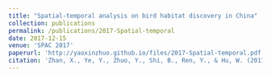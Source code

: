 ```yaml
---
title: "Spatial-temporal analysis on bird habitat discovery in China"
collection: publications
permalink: /publications/2017-Spatial-temporal
date: 2017-12-15
venue: 'SPAC 2017'
paperurl: 'http://yaoxinzhuo.github.io/files/2017-Spatial-temporal.pdf'
citation: 'Zhan, X., Ye, Y., Zhuo, Y., Shi, B., Ren, Y., & Hu, W. (2017, December). &quot;Spatial-temporal analysis on bird habitat discovery in China.&quot; <i>2017 International Conference on Security, Pattern Analysis, and Cybernetics (SPAC)</i>. (pp. 573-578). IEEE.'
---
```

